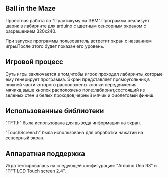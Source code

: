 ## Ball in the Maze

Проектная работа по "Практикуму на ЭВМ".Программа реализует шарик в лабиринте для arduino с цветным сенсорным экраном с разрешением 320х240.

При запуске программы пользователь встретит экран с названием игры.После этого будет показан его уровень.

## Игровой процесс
Суть игры заключается в том,чтобы игрок проходил лабиринты,которые ему генерирует программа.
Экран представляет прямоугольник,в нижней части которого расположены кнопки передвижения мячика,выше кнопок расположено поле:лабиринт,состоящий из зеленых стен и белых проходов,черный мячик и фиолетовый финиш.

## Использованные библиотеки
"TFT.h" была использована для вывода информации на экран.

"TouchScreen.h" была использована для обработки нажатий на сенсорный экран.

## Аппаратная поддержка
Игра тестировалась на следующей конфигурации: "Arduino Uno R3" и "TFT LCD Touch screen 2.4".
